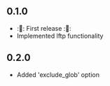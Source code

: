 
## 0.1.0
- ::tada:: First release ::tada::
- Implemented lftp functionality

## 0.2.0
- Added 'exclude_glob' option